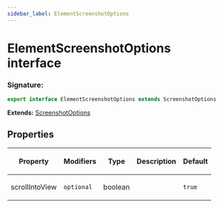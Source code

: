 ```yaml
---
sidebar_label: ElementScreenshotOptions
---
```


# ElementScreenshotOptions interface

### Signature:

```typescript
export interface ElementScreenshotOptions extends ScreenshotOptions
```

**Extends:** [ScreenshotOptions](./puppeteer.screenshotoptions.md)

## Properties

<table><thead><tr><th>

Property

</th><th>

Modifiers

</th><th>

Type

</th><th>

Description

</th><th>

Default

</th></tr></thead>
<tbody><tr><td>

<span id="scrollintoview">scrollIntoView</span>

</td><td>

`optional`

</td><td>

boolean

</td><td>

</td><td>

`true`

</td></tr>
</tbody></table>
